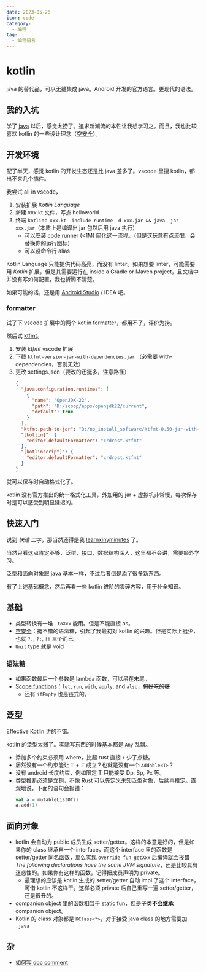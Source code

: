 ```yaml
---
date: 2023-05-26
icon: code
category:
  - 编程
tag:
  - 编程语言
---
```


# kotlin

java 的替代品，可以无缝集成 java。Android 开发的官方语言。更现代的语法。

## 我的入坑

学了 [java](./java.md) 以后，感觉太捞了。追求新潮流的本性让我想学习之。而且，我也比较喜欢 kotlin 的一些设计理念（[空安全](#基础)）。

## 开发环境

配了半天，感觉 kotlin 的开发生态还是比 java 差多了。vscode 里搜 kotlin，都出不来几个插件。

我尝试 all in vscode，

1. 安装扩展 _Kotlin Language_
2. 新建 xxx.kt 文件，写点 helloworld
3. 终端 `kotlinc xxx.kt -include-runtime -d xxx.jar && java -jar xxx.jar`（本质上是编译出 jar 包然后用 java 执行）
   - 可以安装 code runner (<1M) 简化这一流程。（但是这玩意有点流氓，会替换你的运行图标）
   - 可以设命令行 alias

Kotlin Language 只能提供代码高亮，而没有 linter。如果想要 linter，可能需要用 _Kotlin_ 扩展，但是其需要运行在 inside a Gradle or Maven project，且文档中并没有写如何配置，我也折腾不清楚。

如果可能的话，还是用 [Android Studio](./android.md#android-studio) / IDEA 吧。

### formatter

试了下 vscode 扩展中的两个 kotlin formatter，都用不了，评价为捞。

然后试 [ktfmt](https://github.com/facebook/ktfmt)。

1. 安装 _ktfmt_ vscode 扩展
2. 下载 `ktfmt-version-jar-with-dependencies.jar` （必需要 with-dependencies，否则无效）
3. 更改 settings.json（要改的还挺多，注意路径）
   ```json
   {
     "java.configuration.runtimes": [
       {
         "name": "OpenJDK-22",
         "path": "D:/scoop/apps/openjdk22/current",
         "default": true
       }
     ],
     "ktfmt.path-to-jar": "D:/no_install_software/ktfmt-0.50-jar-with-dependencies.jar",
     "[kotlin]": {
       "editor.defaultFormatter": "crdrost.ktfmt"
     },
     "[kotlinscript]": {
       "editor.defaultFormatter": "crdrost.ktfmt"
     }
   }
   ```

就可以保存时自动格式化了。

kotlin 没有官方推出的统一格式化工具，外加用的 jar + 虚拟机非常慢，每次保存时是可以感受到明显延迟的。

## 快速入门

说到 _快速_ 二字，那当然还得是我 [learnxinyminutes](https://learnxinyminutes.com/docs/zh-cn/kotlin-cn/) 了。

当然只看这点肯定不够，泛型，接口，数据结构深入，这里都不会讲，需要额外学习。

泛型和面向对象跟 java 基本一样，不过后者倒是添了很多新东西。

有了上述基础概念，然后再看一些 kotlin 进阶的零碎内容，用于补全知识。

## 基础

- 类型转换有一堆 `.toXxx` 能用。但是不能直接 as。
- [空安全](https://book.kotlincn.net/text/null-safety.html)：挺不错的语法糖，引起了我最初对 kotlin 的兴趣。但是实际上挺少，也就 `?.`, `?:`, `!!` 三个而已。
- `Unit` type 就是 void

### 语法糖

- 如果函数最后一个参数是 lambda 函数，可以吊在末尾。
- [Scope functions](https://kotlinlang.org/docs/scope-functions.html)：`let`, `run`, `with`, `apply`, and `also`，~~包好吃的糖~~
  - 还有 `ifEmpty` 也是链式的。

## 泛型

[Effective Kotlin](https://narenkmanoharan.gitbooks.io/effective-kotlin/content/chapter-4-generics.html) 讲的不错。

kotlin 的泛型太弱了。实际写东西的时候基本都是 `Any` 乱飘。

- 添加多个约束必须用 where，比起 rust 直接 `+` 少了点糖。
- 居然没有一个约束能让 `T + T` 成立？也就是没有一个 `Addable<T>`？
- 没有 android 长度约束，例如限定 T 只能接受 Dp, Sp, Px 等。
- 类型推断必须是立刻，不像 Rust 可以先定义未知泛型对象，后续再推定。直观地说，下面的语句会报错：
  ```kotlin
  val a = mutableListOf()
  a.add(1)
  ```

## 面向对象

- kotlin 会自动为 public 成员生成 setter/getter。这样的本意是好的，但是如果你的 class 继承自一个 interface，而这个 interface 里的函数是 setter/getter 同名函数，那么实现 `override fun getXxx` 后编译就会报错 _The following declarations have the same JVM signature_，还是比较具有迷惑性的。如果你有这样的函数，记得把成员声明为 private。
  - 最理想的应该是 kotlin 生成的 setter/getter 自动 impl 了这个 interface，可惜 kotlin 不这样干。这样必须 private 后自己重写一遍 setter/getter，还是很丑的。
- companion object 里的函数相当于 static fun，但是子类**不会继承** companion object。
- Kotlin 的 class 对象都是 `KClass<*>`，对于接受 java class 的地方需要加 `.java`

## 杂

- [如何写 doc comment](https://kotlinlang.org/docs/kotlin-doc.html)
